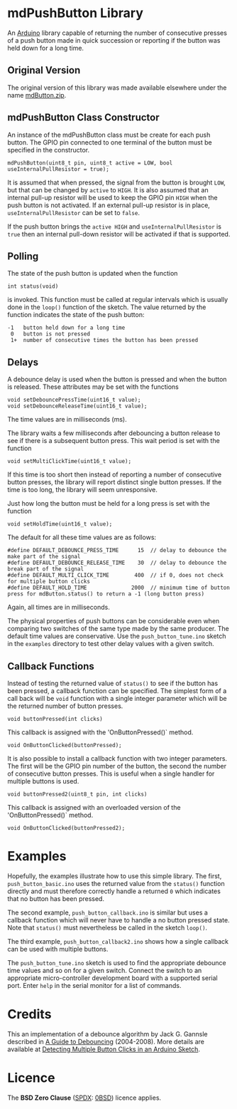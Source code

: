 # mdPushButton Library

An [Arduino](https://www.arduino.cc/) library capable of returning the number of consecutive 
presses of a push button made in quick succession or reporting if the 
button was held down for a long time.

## Original Version

The original version of this library was made available elsewhere under 
the name [mdButton.zip](https://sigmdel.ca/michel/program/esp8266/arduino/switch_debouncing_en.html#downloads). 

## mdPushButton Class Constructor

An instance of the mdPushButton class must be create for each
push button. The GPIO pin connected to one terminal of the button must 
be specified in the constructor.

    mdPushButton(uint8_t pin, uint8_t active = LOW, bool useInternalPullResistor = true);

It is assumed that when pressed, the signal from the button is
brought `LOW`, but that can be changed by `active` to `HIGH`. It is
also assumed that an internal pull-up resistor will be used to 
keep the GPIO pin `HIGH` when the push button is not activated. If
an external pull-up resistor is in place, `useInternalPullResistor`
can be set to `false`.

If the push button brings the `active HIGH` and `useInternalPullResistor` 
is `true` then an internal pull-down resistor will be activated if
that is supported.

## Polling

The state of the push button is updated when the function 

    int status(void)
    
is invoked. This function must be called at regular intervals which
is usually done in the `loop()` function of the sketch. The value 
returned by the function indicates the state of the push button:

    -1   button held down for a long time
     0   button is not pressed
     1+  number of consecutive times the button has been pressed

## Delays

A debounce delay is used when the button is pressed and when
the button is released. These attributes may be set with the 
functions

    void setDebouncePressTime(uint16_t value);
    void setDebounceReleaseTime(uint16_t value);

The time values are in milliseconds (ms).

The library waits a few milliseconds after debouncing a button
release to see if there is a subsequent button press. This wait
period is set with the function

    void setMultiClickTime(uint16_t value);
    
If this time is too short then instead of reporting a number of
consecutive button presses, the library will report distinct single
button presses. If the time is too long, the library will seem 
unresponsive.

Just how long the button must be held for a long press is set
with the function 

    void setHoldTime(uint16_t value);
   
  
The default for all these time values are as follows:

	#define DEFAULT_DEBOUNCE_PRESS_TIME      15  // delay to debounce the make part of the signal
	#define DEFAULT_DEBOUNCE_RELEASE_TIME    30  // delay to debounce the break part of the signal
	#define DEFAULT_MULTI_CLICK_TIME        400  // if 0, does not check for multiple button clicks
	#define DEFAULT_HOLD_TIME              2000  // minimum time of button press for mdButton.status() to return a -1 (long button press)

Again, all times are in milliseconds.

The physical properties of push buttons can be considerable even when comparing two switches 
of the same type made by the same producer. The default time values are conservative. Use the 
`push_button_tune.ino` sketch in the `examples` directory to test other delay values with a given switch.


## Callback Functions

Instead of testing the returned value of `status()` to see if the button 
has been pressed, a callback function can be specified. The simplest
form of a call back will be `void` function with a single integer
parameter which will be the returned number of button presses.

    void buttonPressed(int clicks)

This callback is assigned with the 'OnButtonPressed()` method.

    void OnButtonClicked(buttonPressed);

It is also possible to install a callback function with two integer
parameters. The first will be the GPIO pin number of the button,
the second the number of consecutive button presses. This is useful
when a single handler for multiple buttons is used.

    void buttonPressed2(uint8_t pin, int clicks)
    
This callback is assigned with an overloaded version of the 
'OnButtonPressed()` method.

    void OnButtonClicked(buttonPressed2);
    

# Examples

Hopefully, the examples illustrate how to use this simple library. 
The first, `push_button_basic.ino` uses the returned value from the
`status()` function directly and must therefore correctly handle a 
returned `0` which indicates that no button has been pressed. 

The second example, `push_button_callback.ino` is similar but uses a 
callback function which will never have to handle a no button pressed 
state. Note that `status()` must nevertheless be called in the 
sketch `loop()`. 


The third example, `push_button_callback2.ino` shows how a single callback can 
be used with multiple buttons.

The `push_button_tune.ino` sketch is used to find the appropriate debounce time
values and so on for a given switch. Connect the switch to an appropriate micro-controller 
development board with a supported serial port. Enter `help` in the serial
monitor for a list of commands.


# Credits

This an implementation of a debounce algorithm by Jack G. Gannsle 
described in 
[A Guide to Debouncing](http://www.eng.utah.edu/~cs5780/debouncing.pdf) 
(2004-2008). More details are available at 
[Detecting Multiple Button Clicks in an Arduino Sketch](https://sigmdel.ca/michel/program/esp8266/arduino/switch_debouncing_en.html).


# Licence

The **BSD Zero Clause** ([SPDX](https://spdx.dev/): [0BSD](https://spdx.org/licenses/0BSD.html)) licence applies.




